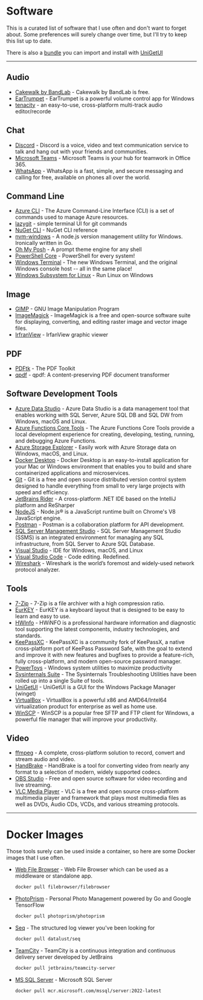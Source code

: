 # Software

This is a curated list of software that I use often and don't want to forget about.
Some preferences will surely change over time, but I'll try to keep this list up to date.

There is also a [bundle](./unigetui.bundle.json) you can import and install with [UniGetUI](https://www.marticliment.com/unigetui/)

---

## Audio

-   [Cakewalk by BandLab](https://www.bandlab.com/products/cakewalk) - Cakewalk by BandLab is free.
-   [EarTrumpet](https://www.microsoft.com/en-us/p/eartrumpet/9nblggh516xp) - EarTrumpet is a powerful volume control app for Windows
-   [tenacity](https://tenacityaudio.org/) - an easy-to-use, cross-platform multi-track audio editor/recorde

## Chat

-   [Discord](https://discord.com/download) - Discord is a voice, video and text communication service to talk and hang out with your friends and communities.
-   [Microsoft Teams](https://www.microsoft.com/en-us/microsoft-365/microsoft-teams/download-app) - Microsoft Teams is your hub for teamwork in Office 365.
-   [WhatsApp](https://www.whatsapp.com/download) - WhatsApp is a fast, simple, and secure messaging and calling for free, available on phones all over the world.

## Command Line

-   [Azure CLI](https://docs.microsoft.com/en-us/cli/azure/install-azure-cli) - The Azure Command-Line Interface (CLI) is a set of commands used to manage Azure resources.
-   [lazygit](https://github.com/jesseduffield/lazygit) - simple terminal UI for git commands
-   [NuGet CLI](https://docs.microsoft.com/en-us/nuget/reference/nuget-exe-cli-reference) - NuGet CLI reference
-   [nvm-windows](https://github.com/coreybutler/nvm-windows) - A node.js version management utility for Windows. Ironically written in Go.
-   [Oh My Posh](https://ohmyposh.dev/) - A prompt theme engine for any shell
-   [PowerShell Core](https://aka.ms/powershell-release?tag=stable) - PowerShell for every system!
-   [Windows Terminal](https://aka.ms/terminal) - The new Windows Terminal, and the original Windows console host -- all in the same place!
-   [Windows Subsystem for Linux](https://docs.microsoft.com/en-us/windows/wsl/install) - Run Linux on Windows

## Image

-   [GIMP](https://www.gimp.org/) - GNU Image Manipulation Program
-   [ImageMagick](https://imagemagick.org/index.php) - ImageMagick is a free and open-source software suite for displaying, converting, and editing raster image and vector image files.
-   [IrfranView](https://www.irfanview.com/) - IrfanView graphic viewer

## PDF

-   [PDFtk](https://www.pdflabs.com/tools/pdftk-the-pdf-toolkit/) - The PDF Toolkit
-   [qpdf](https://github.com/qpdf/qpdf) - qpdf: A content-preserving PDF document transformer

## Software Development Tools

-   [Azure Data Studio](https://docs.microsoft.com/en-us/sql/azure-data-studio/download?view=sql-server-ver15) - Azure Data Studio is a data management tool that enables working with SQL Server, Azure SQL DB and SQL DW from Windows, macOS and Linux.
-   [Azure Functions Core Tools](https://docs.microsoft.com/en-us/azure/azure-functions/functions-run-local?tabs=windows%2Ccsharp%2Cbash) - The Azure Functions Core Tools provide a local development experience for creating, developing, testing, running, and debugging Azure Functions.
-   [Azure Storage Explorer](https://azure.microsoft.com/en-us/features/storage-explorer/) - Easily work with Azure Storage data on Windows, macOS, and Linux.
-   [Docker Desktop](https://www.docker.com/products/docker-desktop) - Docker Desktop is an easy-to-install application for your Mac or Windows environment that enables you to build and share containerized applications and microservices.
-   [Git](https://git-scm.com/) - Git is a free and open source distributed version control system designed to handle everything from small to very large projects with speed and efficiency.
-   [JetBrains Rider](https://www.jetbrains.com/rider/) - A cross-platform .NET IDE based on the IntelliJ platform and ReSharper
-   [NodeJS](https://nodejs.org/en/) - Node.js® is a JavaScript runtime built on Chrome's V8 JavaScript engine.
-   [Postman](https://www.postman.com/) - Postman is a collaboration platform for API development.
-   [SQL Server Management Studio](https://docs.microsoft.com/en-us/sql/ssms/download-sql-server-management-studio-ssms?view=sql-server-ver15) - SQL Server Management Studio (SSMS) is an integrated environment for managing any SQL infrastructure, from SQL Server to Azure SQL Database.
-   [Visual Studio](https://visualstudio.microsoft.com/) - IDE for Windows, macOS, and Linux
-   [Visual Studio Code](https://code.visualstudio.com/) - Code editing. Redefined.
-   [Wireshark](https://www.wireshark.org/) - Wireshark is the world’s foremost and widely-used network protocol analyzer.

## Tools

-   [7-Zip](https://www.7-zip.org/) - 7-Zip is a file archiver with a high compression ratio.
-   [EurKEY](https://eurkey.steffen.bruentjen.eu/) - EurKEY is a keyboard layout that is designed to be easy to learn and easy to use.
-   [HWInfo](https://www.hwinfo.com/) - HWiNFO is a professional hardware information and diagnostic tool supporting the latest components, industry technologies, and standards.
-   [KeePassXC](https://keepassxc.org/) - KeePassXC is a community fork of KeePassX, a native cross-platform port of KeePass Password Safe, with the goal to extend and improve it with new features and bugfixes to provide a feature-rich, fully cross-platform, and modern open-source password manager.
-   [PowerToys](https://learn.microsoft.com/en-us/windows/powertoys/) - Windows system utilities to maximize productivity
-   [Sysinternals Suite](https://docs.microsoft.com/en-us/sysinternals/downloads/sysinternals-suite) - The Sysinternals Troubleshooting Utilities have been rolled up into a single Suite of tools.
-   [UniGetUI](https://www.marticliment.com/unigetui/) - UniGetUI is a GUI for the Windows Package Manager (winget)
-   [VirtualBox](https://www.virtualbox.org/) - VirtualBox is a powerful x86 and AMD64/Intel64 virtualization product for enterprise as well as home use.
-   [WinSCP](https://winscp.net/eng/index.php) - WinSCP is a popular free SFTP and FTP client for Windows, a powerful file manager that will improve your productivity.

## Video

-   [ffmpeg](https://ffmpeg.org/) - A complete, cross-platform solution to record, convert and stream audio and video.
-   [HandBrake](https://handbrake.fr/) - HandBrake is a tool for converting video from nearly any format to a selection of modern, widely supported codecs.
-   [OBS Studio](https://obsproject.com/) - Free and open source software for video recording and live streaming.
-   [VLC Media Player](https://www.videolan.org/vlc/index.html) - VLC is a free and open source cross-platform multimedia player and framework that plays most multimedia files as well as DVDs, Audio CDs, VCDs, and various streaming protocols.

---

# Docker Images

Those tools surely can be used inside a container, so here are some Docker images that I use often.

-   [Web File Browser](https://github.com/filebrowser/filebrowser) - Web File Browser which can be used as a middleware or standalone app.
    ```bash
    docker pull filebrowser/filebrowser
    ```
-   [PhotoPrism](https://github.com/photoprism/photoprism) - Personal Photo Management powered by Go and Google TensorFlow
    ```bash
    docker pull photoprism/photoprism
    ```
-   [Seq](https://datalust.co/seq) - The structured log viewer you've been looking for
    ```bash
    docker pull datalust/seq
    ```
-   [TeamCity](https://www.jetbrains.com/teamcity/) - TeamCity is a continuous integration and continuous delivery server developed by JetBrains
    ```bash
    docker pull jetbrains/teamcity-server
    ```
-   [MS SQL Server](https://www.microsoft.com/en-us/sql-server/sql-server-downloads) - Microsoft SQL Server
    ```bash
    docker pull mcr.microsoft.com/mssql/server:2022-latest
    ```

